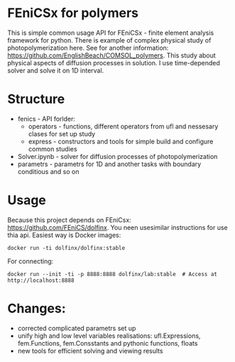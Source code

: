 # FEniCSx for polymers
This is simple common usage API for FEniCSx - finite element analysis framework for python. There is example of complex physical study of photopolymerization here. See for another information:
https://github.com/EnglishBeach/COMSOL_polymers. This study about physical aspects of diffusion processes in solution. I use time-depended solver and solve it on 1D interval. 

# Structure
* fenics - API forlder:
  * operators - functions, different operators from ufl and nessesary clases for set up study
  * express - constructors and tools for simple build and configure common studies
* Solver.ipynb - solver for diffusion processes of photopolymerization
* parametrs - parametrs for 1D and another tasks with boundary conditious and so on

# Usage
Because this project depends on FEniCsx: https://github.com/FEniCS/dolfinx. You neen usesimilar instructions for use thia api. Easiest way is Docker images:
```shell
docker run -ti dolfinx/dolfinx:stable
```
For connecting:
```shell
docker run --init -ti -p 8888:8888 dolfinx/lab:stable  # Access at http://localhost:8888
```

# Changes:
* corrected complicated parametrs set up
* unify high and low level variables realisations: ufl.Expressions, fem.Functions, fem.Consstants and pythonic functions, floats
* new tools for efficient solving and viewing results
